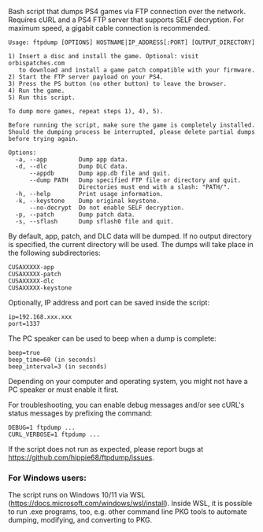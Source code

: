 Bash script that dumps PS4 games via FTP connection over the network.
Requires cURL and a PS4 FTP server that supports SELF decryption.
For maximum speed, a gigabit cable connection is recommended.

    Usage: ftpdump [OPTIONS] HOSTNAME|IP_ADDRESS[:PORT] [OUTPUT_DIRECTORY]
    
    1) Insert a disc and install the game. Optional: visit orbispatches.com
       to download and install a game patch compatible with your firmware.
    2) Start the FTP server payload on your PS4.
    3) Press the PS button (no other button) to leave the browser.
    4) Run the game.
    5) Run this script.
    
    To dump more games, repeat steps 1), 4), 5).
    
    Before running the script, make sure the game is completely installed.
    Should the dumping process be interrupted, please delete partial dumps
    before trying again.
    
    Options:
      -a, --app         Dump app data.
      -d, --dlc         Dump DLC data.
          --appdb       Dump app.db file and quit.
          --dump PATH   Dump specified FTP file or directory and quit.
                        Directories must end with a slash: "PATH/".
      -h, --help        Print usage information.
      -k, --keystone    Dump original keystone.
          --no-decrypt  Do not enable SELF decryption.
      -p, --patch       Dump patch data.
      -s, --sflash      Dump sflash0 file and quit.

By default, app, patch, and DLC data will be dumped. If no output directory is specified, the current directory will be used.
The dumps will take place in the following subdirectories:

    CUSAXXXXX-app
    CUSAXXXXX-patch
    CUSAXXXXX-dlc
    CUSAXXXXX-keystone

Optionally, IP address and port can be saved inside the script:

    ip=192.168.xxx.xxx
    port=1337

The PC speaker can be used to beep when a dump is complete:

    beep=true
    beep_time=60 (in seconds)
    beep_interval=3 (in seconds)

Depending on your computer and operating system, you might not have a PC speaker or must enable it first.

For troubleshooting, you can enable debug messages and/or see cURL's status messages by prefixing the command:

    DEBUG=1 ftpdump ...
    CURL_VERBOSE=1 ftpdump ...

If the script does not run as expected, please report bugs at https://github.com/hippie68/ftpdump/issues.

### For Windows users:
The script runs on Windows 10/11 via WSL (https://docs.microsoft.com/windows/wsl/install). Inside WSL, it is possible to run .exe programs, too, e.g. other command line PKG tools to automate dumping, modifying, and converting to PKG.
